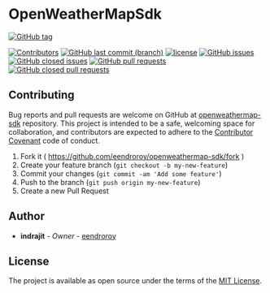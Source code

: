 # OpenWeatherMapSdk

[![GitHub tag](https://img.shields.io/github/tag/eendroroy/openweathermap-sdk.svg)](https://github.com/eendroroy/openweathermap-sdk/tags)

[![Contributors](https://img.shields.io/github/contributors/eendroroy/openweathermap-sdk.svg)](https://github.com/eendroroy/openweathermap-sdk/graphs/contributors)
[![GitHub last commit (branch)](https://img.shields.io/github/last-commit/eendroroy/openweathermap-sdk/master.svg)](https://github.com/eendroroy/openweathermap-sdk)
[![license](https://img.shields.io/github/license/eendroroy/openweathermap-sdk.svg)](https://github.com/eendroroy/openweathermap-sdk/blob/master/LICENSE)
[![GitHub issues](https://img.shields.io/github/issues/eendroroy/openweathermap-sdk.svg)](https://github.com/eendroroy/openweathermap-sdk/issues)
[![GitHub closed issues](https://img.shields.io/github/issues-closed/eendroroy/openweathermap-sdk.svg)](https://github.com/eendroroy/openweathermap-sdk/issues?q=is%3Aissue+is%3Aclosed)
[![GitHub pull requests](https://img.shields.io/github/issues-pr/eendroroy/openweathermap-sdk.svg)](https://github.com/eendroroy/openweathermap-sdk/pulls)
[![GitHub closed pull requests](https://img.shields.io/github/issues-pr-closed/eendroroy/openweathermap-sdk.svg)](https://github.com/eendroroy/openweathermap-sdk/pulls?q=is%3Apr+is%3Aclosed)

## Contributing

Bug reports and pull requests are welcome on GitHub at [openweathermap-sdk](https://github.com/eendroroy/openweathermap-sdk) repository.
This project is intended to be a safe, welcoming space for collaboration, and contributors are expected to adhere to the
[Contributor Covenant](http://contributor-covenant.org) code of conduct.

  1. Fork it ( https://github.com/eendroroy/openweathermap-sdk/fork )
  1. Create your feature branch (`git checkout -b my-new-feature`)
  1. Commit your changes (`git commit -am 'Add some feature'`)
  1. Push to the branch (`git push origin my-new-feature`)
  1. Create a new Pull Request

## Author

* **indrajit** - *Owner* - [eendroroy](https://github.com/eendroroy)

## License

The project is available as open source under the terms of the [MIT License](http://opensource.org/licenses/MIT).
